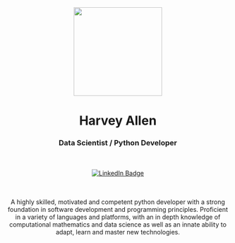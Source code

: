 <div id="header" align="center">
  <img src="https://avatars.githubusercontent.com/u/57222485?v=4" width="200"/>
  <h1>Harvey Allen</h1>
  <h3>Data Scientist / Python Developer</h3>
  <br></br>
  <a href="https://www.linkedin.com/in/harveyallen/">
    <img src="https://img.shields.io/badge/LinkedIn-blue?style=for-the-badge&logo=linkedin&logoColor=white" alt="LinkedIn Badge"/>
  </a>
</div>
<div id="body" align="center">
  <br></br>
  <p>
    A highly skilled, motivated and competent python developer with a strong foundation in software development and programming principles. Proficient in a variety of languages and platforms, with an in depth knowledge of computational mathematics and data science as well as an innate ability to adapt, learn and master new technologies.
  </p>
